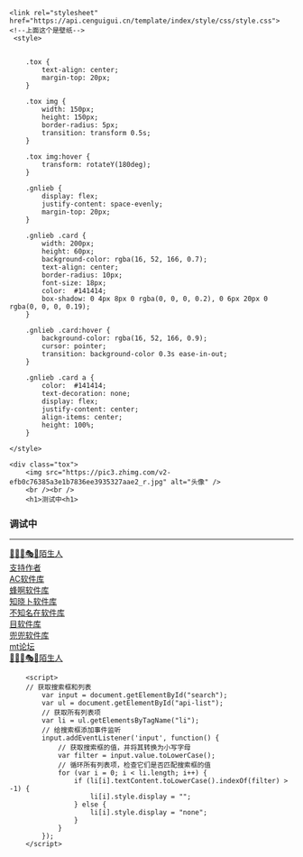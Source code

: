 
<!-- 
            ◢＼　 ☆　　 ／◣
    　  　∕　　﹨　╰╮∕　　﹨
    　  　▏　　～～′′～～ 　｜
    　　  ﹨／　　　　　　 　＼∕
    　 　 ∕ 　　●　　　 ●　＼
      ＝＝　○　∴·╰╯　∴　○　＝＝
    　    ╭──╮　　　　　╭──╮
  ╔══ ∪∪∪═   鬼鬼api     ══∪∪∪═╗
-->
<html lang="zh-CN">
	<head>
		<meta charset="utf-8" name="viewport" content="width=device-width, initial-scale=1, maximum-scale=1, user-scalable=no">
	<title>白嫖云</title>
 <script src="https://cdn.bootcdn.net/ajax/libs/jquery/3.6.4/jquery.js"></script>
        <!--iconfont-阿里巴巴矢量图标库上面这个是音乐，删了就没了-->
      
	<link rel="stylesheet" href="https://api.cenguigui.cn/template/index/style/css/style.css">
	<!--上面这个是壁纸-->
     <style>
	
 
		.tox {
			text-align: center;
			margin-top: 20px;
		}

		.tox img {
			width: 150px;
			height: 150px;
			border-radius: 5px;
			transition: transform 0.5s;
		}
 <!--上面这个是调头像图片大小。-->
		.tox img:hover {
			transform: rotateY(180deg);
		}

		.gnlieb {
			display: flex;
			justify-content: space-evenly;
			margin-top: 20px;
		}

		.gnlieb .card {
			width: 200px;
			height: 60px;
			background-color: rgba(16, 52, 166, 0.7);
			text-align: center;
			border-radius: 10px;
			font-size: 18px;
			color: 	#141414;
			box-shadow: 0 4px 8px 0 rgba(0, 0, 0, 0.2), 0 6px 20px 0 rgba(0, 0, 0, 0.19);
		}
 <!--上面这个是调软件库方块大小-->
		.gnlieb .card:hover {
			background-color: rgba(16, 52, 166, 0.9);
			cursor: pointer;
			transition: background-color 0.3s ease-in-out;
		}

		.gnlieb .card a {
			color: 	#141414;
			text-decoration: none;
			display: flex;
			justify-content: center;
			align-items: center;
			height: 100%;
		}
 <!--上面这个是调软件库方块大小-->
	</style>





 <body>




	<div class="tox">
		<img src="https://pic3.zhimg.com/v2-efb0c76385a3e1b7836ee3935327aae2_r.jpg" alt="头像" />
		<br /><br />
		<h1>测试中<h1>
  <h3>调试中</h3>
	
<div id="progress-bar">
  <hr>
</div>








<div class="gnlieb">
		<div class="card">
			<a href="https://www.123pan.com/s/ynz5Vv-ETM3d.html">🤪😜🌈🎭🧩陌生人</a>
		</div>
		<div class="card">
			<a href="https://www.kdocs.cn/l/ckKjHDEOQEry">支持作者</a>
		</div>
  </div>
  
  
  
  
  
  
  
  
  
  
  
  
  <div class="gnlieb">
		<div class="card">
			<a href="https://share.feijipan.com/s/wOUh5PKS">AC软件库</a>
		</div>
		<div class="card">
			<a href="https://share.feijipan.com/s/nnUWzNHp">蜂啊软件库</a>
		</div>
  </div>


  <div class="gnlieb">
		<div class="card">
			<a href="https://www.feijix.com/s/iIpBdNI">知晓卜软件库</a>
		</div>
		<div class="card">
			<a href="https://share.feijipan.com/s/gAA5ljMd">不知名在软件库</a>
		</div>
  </div>


  <div class="gnlieb">
		<div class="card">
			<a href="https://mzwr.lanzouw.com/b03pwrh3i">目软件库</a>
		</div>
		<div class="card">
			<a href="https://www.lanzoui.com/b133841/">兜兜软件库</a>
		</div>
  </div>

  <div class="gnlieb">
		<div class="card">
			<a href="https://bbs.binmt.cc/forum.php?mod=guide&view=hot&mobile=2">mt论坛</a>
		</div>
		<div class="card">
			<a href="https://link3.cc/lgdmsr">🤪😜🌈🎭🧩陌生人</a>
		</div>
  </div>







 
 
		<script>
	    // 获取搜索框和列表
			var input = document.getElementById("search");
			var ul = document.getElementById("api-list");
			// 获取所有列表项
			var li = ul.getElementsByTagName("li");
			// 给搜索框添加事件监听
			input.addEventListener('input', function() {
				// 获取搜索框的值，并将其转换为小写字母
				var filter = input.value.toLowerCase();
				// 循环所有列表项，检查它们是否匹配搜索框的值
				for (var i = 0; i < li.length; i++) {
					if (li[i].textContent.toLowerCase().indexOf(filter) > -1) {
						li[i].style.display = "";
					} else {
						li[i].style.display = "none";
					}
				}
			});
		</script>

<!--聊天回复-->
<!--<script type="text/javascript">window.$crisp=[];window.CRISP_WEBSITE_ID="20dc59e3-63e7-4b1a-9ae7-c47568ef49cf";(function(){d=document;s=d.createElement("script");s.src="https://client.crisp.chat/l.js";s.async=1;d.getElementsByTagName("head")[0].appendChild(s);})();</script>-->
<!--聊天回复   end-->
<!--音效接口 笒鬼鬼api-->
<!--<script src="https://api.cenguigui.cn/api/bjyinyue"></script>-->
<!--音效接口 笒鬼鬼api  end-->
<!-- 访客信息 -->
<script src="https://api.cenguigui.cn/api/fangke"></script>
<!-- 访客信息 end-->
<!--加载图片暗盒-->
<script src="https://www.cenguigui.cn/log/js/guigui-PictureBlackbox.min.js"></script>
<!--加载图片暗盒 end-->
<!--笒鬼鬼播放器-->
<div id="music" key="64a2b85c43be6"></div>
<script id="xplayer" src="https://y.cenguigui.cn/Static/player14/js/player.js" key="64a2b85c43be6" m = "1"></script>
<!--<script id="xplayer" src="https://y.cenguigui.cn/Static/player12/js/player.js" key="64a2b85c43be6" m = "1"></script>-->

<!--笒鬼鬼播放器 end-->


<script src="https://api.cenguigui.cn/api/xuehua" rel="external nofollow" ></script>
<!--//定义雪花颜色-->
<script>var sf = new Snowflakes({color: "pink"});</script>










